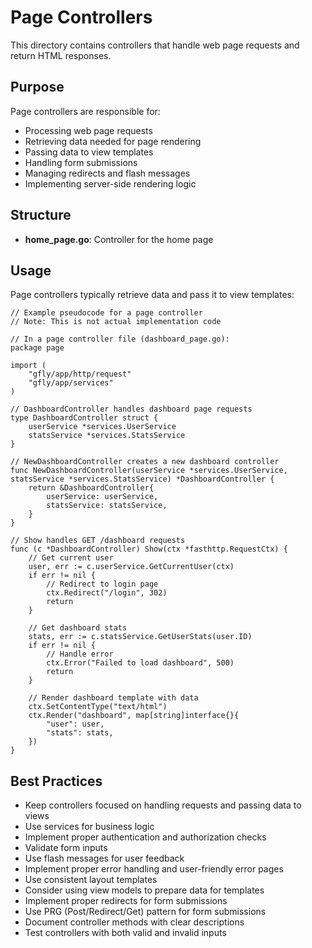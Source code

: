 # Page Controllers

This directory contains controllers that handle web page requests and return HTML responses.

## Purpose

Page controllers are responsible for:
- Processing web page requests
- Retrieving data needed for page rendering
- Passing data to view templates
- Handling form submissions
- Managing redirects and flash messages
- Implementing server-side rendering logic

## Structure

- **home_page.go**: Controller for the home page

## Usage

Page controllers typically retrieve data and pass it to view templates:

```
// Example pseudocode for a page controller
// Note: This is not actual implementation code

// In a page controller file (dashboard_page.go):
package page

import (
    "gfly/app/http/request"
    "gfly/app/services"
)

// DashboardController handles dashboard page requests
type DashboardController struct {
    userService *services.UserService
    statsService *services.StatsService
}

// NewDashboardController creates a new dashboard controller
func NewDashboardController(userService *services.UserService, statsService *services.StatsService) *DashboardController {
    return &DashboardController{
        userService: userService,
        statsService: statsService,
    }
}

// Show handles GET /dashboard requests
func (c *DashboardController) Show(ctx *fasthttp.RequestCtx) {
    // Get current user
    user, err := c.userService.GetCurrentUser(ctx)
    if err != nil {
        // Redirect to login page
        ctx.Redirect("/login", 302)
        return
    }

    // Get dashboard stats
    stats, err := c.statsService.GetUserStats(user.ID)
    if err != nil {
        // Handle error
        ctx.Error("Failed to load dashboard", 500)
        return
    }

    // Render dashboard template with data
    ctx.SetContentType("text/html")
    ctx.Render("dashboard", map[string]interface{}{
        "user": user,
        "stats": stats,
    })
}
```

## Best Practices

- Keep controllers focused on handling requests and passing data to views
- Use services for business logic
- Implement proper authentication and authorization checks
- Validate form inputs
- Use flash messages for user feedback
- Implement proper error handling and user-friendly error pages
- Use consistent layout templates
- Consider using view models to prepare data for templates
- Implement proper redirects for form submissions
- Use PRG (Post/Redirect/Get) pattern for form submissions
- Document controller methods with clear descriptions
- Test controllers with both valid and invalid inputs
